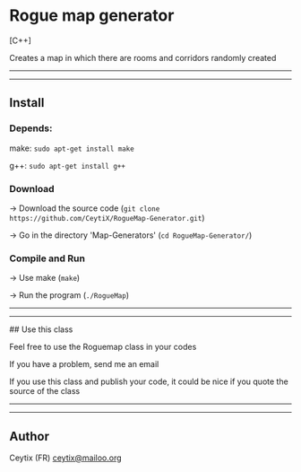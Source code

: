 # Rogue map generator
[C++]

Creates a map in which there are rooms and corridors randomly created

___

___

## Install

### Depends:

make: `sudo apt-get install make`

g++: `sudo apt-get install g++`

### Download

-> Download the source code (`git clone https://github.com/CeytiX/RogueMap-Generator.git`)

-> Go in the directory 'Map-Generators' (`cd RogueMap-Generator/`)

### Compile and Run

-> Use make (`make`)

-> Run the program (`./RogueMap`)

___

___

## Use this class

Feel free to use the Roguemap class in your codes

If you have a problem, send me an email

If you use this class and publish your code, it could be nice if you quote the source of the class

___

___

## Author

Ceytix (FR) <ceytix@mailoo.org>
